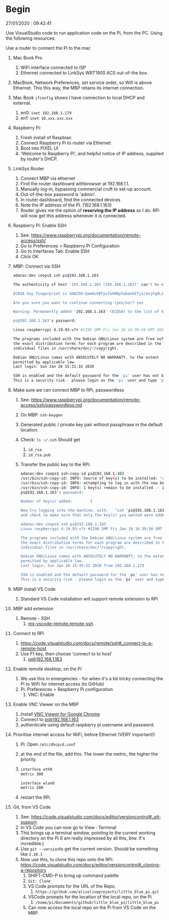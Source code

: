 # Begin

27/01/2020 : 09:42:41

Use VisualStudio code to run application code on the Pi, from the PC. Using the following resources:

Use a router to connect the Pi to the mac

1. Mac Book Pro

   1. WiFi interface connected to ISP
   2. Ethernet connected to LinkSys WRT1900 ACS out-of-the box.

2. MacBook, Network Preferences, set service order, so Wifi is above Ethernet. This this way, the MBP retains its internet connection. 

3. Mac Book `ifconfig` shows I have connection to local DHCP and external.

   1. en0: `inet 192.168.1.179`
   2. en1: `inet 10.xxx.xxx.xxx`

4. Raspberry Pi:

   1. Fresh install of Raspbian
   2. Connect Raspberry Pi to router via Ethernet
   3. Boot into PIXEL UI
   4. 'Welcome to Raspberry Pi', and helpful notice of IP address, supplied by router's DHCP.

5. LinkSys Router
   1. Connect MBP via ethernet
   2. Find the router dashboard withbrowser at 192.168.1.1.
   3. Manually log-in, bypassing commercial cruft to set-up account.
   4. Out-of-the-box password is 'admin'.
   5. In router dashboard, find the connected devices
   6. Note the IP address of the PI. (192.168.1.163)
   7. Router gives me the option of **reserving the IP address** so I do. RPi will now get this address whenever it is connected. 

6. Raspberry Pi: Enable SSH

   1. See: https://www.raspberrypi.org/documentation/remote-access/ssh/
   2. Go to Preferences > Raspberry Pi Configuration
   3. Go to Interfaces Tab: Enable SSH 
   4. Click OK

7. MBP: Connect via SSH

   ```bash
   adanac:dev coops$ ssh pi@192.168.1.163
   
   The authenticity of host '192.168.1.163 (192.168.1.163)' can't be established.
   
   ECDSA key fingerprint is SHA256:Qam4uV0TyvfaX00pfwkan6ITjsrVxjFqOL1H5/3l3cs.
   
   Are you sure you want to continue connecting (yes/no)? yes
   
   Warning: Permanently added '192.168.1.163' (ECDSA) to the list of known hosts.
   
   pi@192.168.1.163's password: 
   
   Linux raspberrypi 4.19.93-v7+ #1290 SMP Fri Jan 10 16:39:50 GMT 2020 armv7l
   
   The programs included with the Debian GNU/Linux system are free software;
   the exact distribution terms for each program are described in the
   individual files in /usr/share/doc/*/copyright.
   
   Debian GNU/Linux comes with ABSOLUTELY NO WARRANTY, to the extent
   permitted by applicable law.
   Last login: Sun Jan 26 15:31:16 2020
   
   SSH is enabled and the default password for the 'pi' user has not been changed.
   This is a security risk - please login as the 'pi' user and type 'passwd' to set a new password.
   
   ```

8. Make sure we can connect MBP to RPi, passwordless

   1. See: https://www.raspberrypi.org/documentation/remote-access/ssh/passwordless.md

   2. On MBP: `ssh-keygen`

   3. Generated public / private key pair without passphrase in the default location.

   4. Check: `ls ~/.ssh` Should get 

      1. `id_rsa`	
      2. `id_rsa.pub`

   5. Transfer the public key to the RPi:

      ```bash
      adanac:dev coops$ ssh-copy-id pi@192.168.1.163
      /usr/bin/ssh-copy-id: INFO: Source of key(s) to be installed: "/Users/coops/.ssh/id_rsa.pub"
      /usr/bin/ssh-copy-id: INFO: attempting to log in with the new key(s), to filter out any that are already installed
      /usr/bin/ssh-copy-id: INFO: 1 key(s) remain to be installed -- if you are prompted now it is to install the new keys
      pi@192.168.1.163's password: 
      
      Number of key(s) added:        1
      
      Now try logging into the machine, with:   "ssh 'pi@192.168.1.163'"
      and check to make sure that only the key(s) you wanted were added.
      
      adanac:dev coops$ ssh pi@192.168.1.163
      Linux raspberrypi 4.19.93-v7+ #1290 SMP Fri Jan 10 16:39:50 GMT 2020 armv7l
      
      The programs included with the Debian GNU/Linux system are free software;
      the exact distribution terms for each program are described in the
      individual files in /usr/share/doc/*/copyright.
      
      Debian GNU/Linux comes with ABSOLUTELY NO WARRANTY, to the extent
      permitted by applicable law.
      Last login: Sun Jan 26 15:45:52 2020 from 192.168.1.179
      
      SSH is enabled and the default password for the 'pi' user has not been changed.
      This is a security risk - please login as the 'pi' user and type 'passwd' to set a new password.
      ```

      

9. MBP install VS Code

   1. Standard VS Code installation will support remote extension to RPi

10. MBP add extension

    1. Remote - SSH
       1. [ms-vscode-remote.remote-ssh](https://code.visualstudio.com/docs/remote/ssh)

11. Connect to RPi
    1. https://code.visualstudio.com/docs/remote/ssh#_connect-to-a-remote-host
    2. Use F1 key, then choose 'connect to to host'
       1. pi@192.168.1.163 

12. Enable remote desktop, on the Pi

    1. We use this in emergencies - for when it's a bit tricky connecting the Pi to WiFi for internet access (to GitHub)
    2. Pi: Preferences > Raspberry Pi configuration
       1. VNC: Enable

13. Enable VNC Viewer on the MBP

    1. Install [VNC Viewer for Google Chrome]([https://chrome.google.com/webstore/detail/vnc%C2%AE-viewer-for-google-ch/iabmpiboiopbgfabjmgeedhcmjenhbla?hl=en](https://chrome.google.com/webstore/detail/vnc®-viewer-for-google-ch/iabmpiboiopbgfabjmgeedhcmjenhbla?hl=en))
    2. Connect to pi@192.168.1.163
    3. authenticate using default raspberry pi username and password.

14. Prioritise internet access for WiFi, before Ethernet (VERY important!)

    1. Pi: Open `/etc/dhcpcd.conf`

    2. at the end of the file, add this. The lower the metric, the higher the priority.

    3. ```bash
       interface eth0
       metric 300
       
       interface wlan0
       metric 200
       ```

    4. restart the RPi.

15. Git, from VS Code

    1. See: https://code.visualstudio.com/docs/editor/versioncontrol#_git-support 
    2. In VS Code you can now go to View : Terminal
    3. This brings up a terminal window, pointing to the current working directory on the Pi (I am really impressed by all this, btw. It's incredible.)
    4. Use `git --version`to get the current version. Should be something like `2.20.1`
    5. Now use this, to clone  this repo onto the RPi: https://code.visualstudio.com/docs/editor/versioncontrol#_cloning-a-repository
       1. SHIFT-CMD-P to bring up command palette
       2. `Git: Clone`
       3. VS Code prompts for the URL of the Repo.
          1. `https://github.com/aliceliveprojects/little_blue_pi.git`
       4. VSCode prompts for the location of the local repo, on the Pi
          1. `/home/pi/Documents/github/little_blue_pi/little_blue_pi`
       5. Can now access the local repo on the Pi from VS Code on the MBP.